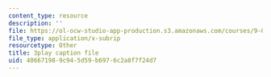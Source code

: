 ```yaml
---
content_type: resource
description: ''
file: https://ol-ocw-studio-app-production.s3.amazonaws.com/courses/9-00-introduction-to-psychology-fall-2004/406671989c945d59b6976c2a8f7f24d7_10506.vtt
file_type: application/x-subrip
resourcetype: Other
title: 3play caption file
uid: 40667198-9c94-5d59-b697-6c2a8f7f24d7
---
```

